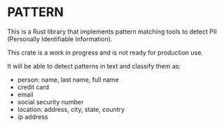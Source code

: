 # PATTERN

This is a Rust library that implements pattern matching tools to detect PII (Personally Identifiable Information).

This crate is a work in progress and is not ready for production use.

It will be able to detect patterns in text and classify them as:

- person: name, last name, full name
- credit card
- email
- social security number
- location: address, city, state, country
- ip address

